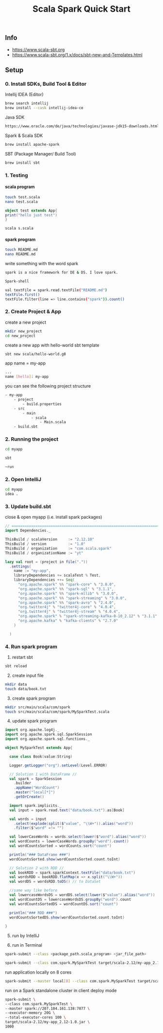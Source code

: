 <h1 align="center">Scala Spark Quick Start </h1> <br>

## Info
- https://www.scala-sbt.org
- https://www.scala-sbt.org/1.x/docs/sbt-new-and-Templates.html

## Setup
### 0. Install SDKs, Build Tool & Editor

Intellij IDEA (Editor)
```bash
brew search intellij
brew install --cask intellij-idea-ce
```
Java SDK
```bash
https://www.oracle.com/de/java/technologies/javase-jdk15-downloads.html
```

Spark & Scala SDK
```bash
brew install apache-spark
```

SBT (Package Manager/ Build Tool)
```bash
brew install sbt
```

### 1. Testing
#### scala program
```bash
touch test.scala
nano test.scala
```
```scala
object test extends App{
print("hello just test")
}
```
```bash
scala s.scala
```
#### spark program
```bash
touch README.md
nano README.md
```
write something with the word spark
```bash
spark is a nice framework for DE & DS. I love spark.
```

```bash
Spark-shell
```

```bash
val textFile = spark.read.textFile("README.md")
textFile.first()
textFile.filter(line => line.contains("spark")).count() 
```

### 2. Create Project & App

create a new project
```bash
mkdir new_project
cd new_project
```

create a new app with hello-world sbt template
```bash
sbt new scala/hello-world.g8

```
app name = my-app
```bash
...
name [hello]: my-app
```

you can see the following project structure

```bash
- my-app
    - project
        - build.properties
    - src
        - main
            - scala
                - Main.scala
    - build.sbt
```

### 2. Running the project
```bash
cd myapp
```
```bash
sbt
```
```bash
~run
```
### 2. Open IntelliJ

```bash
cd myapp
idea .
```

### 3. Update build.sbt
close & open myapp (i.e. install spark packages)
```scala
// ============================================================================
import Dependencies._

ThisBuild / scalaVersion     := "2.12.10"
ThisBuild / version          := "1.0"
ThisBuild / organization     := "com.scala.spark"
ThisBuild / organizationName := "yt"

lazy val root = (project in file("."))
  .settings(
    name := "my-app",
    libraryDependencies += scalaTest % Test,
    libraryDependencies ++= Seq(
      "org.apache.spark" %% "spark-core" % "3.0.0",
      "org.apache.spark" %% "spark-sql" % "3.1.1",
      "org.apache.spark" %% "spark-mllib" % "3.0.0",
      "org.apache.spark" %% "spark-streaming" % "3.0.0",
      "org.apache.spark" %% "spark-avro" % "2.4.0",
      "org.twitter4j" % "twitter4j-core" % "4.0.4",
      "org.twitter4j" % "twitter4j-stream" % "4.0.4",
      "org.apache.spark" % "spark-streaming-kafka-0-10_2.12" % "3.1.1",
      "org.apache.kafka" % "kafka-clients" % "2.7.0"
    )

  )

```
### 4. Run spark program
1. restart sbt
```bash
sbt reload
```

2. create input file
```bash
mkdir data
touch data/book.txt
```
3. create spark program
```bash
mkdir src/main/scala/com/spark
touch src/main/scala/com/spark/MySparkTest.scala
```
4. update spark program
```scala
import org.apache.log4j._
import org.apache.spark.sql.SparkSession
import org.apache.spark.sql.functions._

object MySparkTest extends App{

  case class Book(value:String)

  Logger.getLogger("org").setLevel(Level.ERROR)

  // Solution 1 with DataFrame //
  val spark = SparkSession
    .builder
    .appName("WordCount")
    .master("local[*]")
    .getOrCreate()

  import spark.implicits._
  val input = spark.read.text("data/book.txt").as[Book]

  val words = input
    .select(explode(split($"value", "\\W+")).alias("word"))
    .filter($"word" =!= "")

  val lowerCaseWords = words.select(lower($"word").alias("word"))
  val wordCounts = lowerCaseWords.groupBy("word").count()
  val wordCountsSorted = wordCounts.sort("count")

  println("### DataFrame ###")
  wordCountsSorted.show(wordCountsSorted.count.toInt)

  // Solution 2 with RDD //
  val bookRDD = spark.sparkContext.textFile("data/book.txt")
  val wordsRDD = bookRDD.flatMap(x => x.split("\\W+"))
  val wordDS = wordsRDD.toDS() // to DataSet

  //same way like before
  val lowercaseWordsDS = wordDS.select(lower($"value").alias("word"))
  val wordCountDS = lowercaseWordsDS.groupBy("word").count
  val wordCountsSortedDS = wordCountDS.sort("count")

  println("### RDD ###")
  wordCountsSortedDS.show(wordCountsSorted.count.toInt)
  
}
```

5. run by IntelliJ

6. run in Terminal

```bash
spark-submit --class <package_path.scala_program> <jar_file_path>
```

```bash
spark-submit --class com.spark.MySparkTest target/scala-2.12/my-app_2.12-1.0.jar
```

run application locally on 8 cores

```bash
spark-submit --master local[8] --class com.spark.MySparkTest target/scala-2.12/my-app_2.12-1.0.jar
```

run on a Spark standalone cluster in client deploy mode
```bash
spark-submit \
--class com.spark.MySparkTest \
--master spark://207.184.161.138:7077 \
--executor-memory 20G \
--total-executor-cores 100 \
target/scala-2.12/my-app_2.12-1.0.jar \
1000
```
